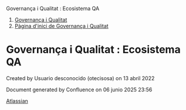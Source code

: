 Governança i Qualitat : Ecosistema QA  

1.  [Governança i Qualitat](index.md)
2.  [Pàgina d'inici de Governança i Qualitat](64980748.md)

Governança i Qualitat : Ecosistema QA
=====================================

Created by Usuario desconocido (otecisosa) on 13 abril 2022

Document generated by Confluence on 06 junio 2025 23:56

[Atlassian](http://www.atlassian.com/)